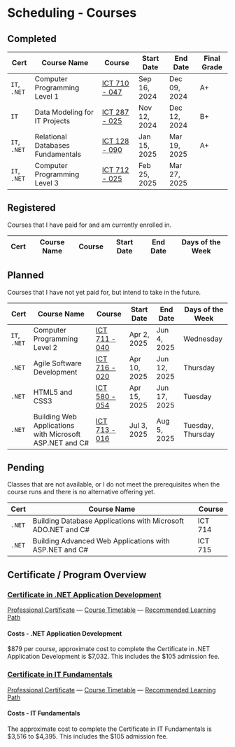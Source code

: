 # Scheduling - Courses

## Completed

| Cert         | Course Name                       | Course                  | Start Date   | End Date     | Final Grade |
| ------------ | --------------------------------- | ----------------------- | ------------ | ------------ | ----------- |
| `IT`, `.NET` | Computer Programming Level 1      | [ICT 710 - 047](ICT710) | Sep 16, 2024 | Dec 09, 2024 | A+          |
| `IT`         | Data Modeling for IT Projects     | [ICT 287 - 025](ICT287) | Nov 12, 2024 | Dec 12, 2024 | B+          |
| `IT`, `.NET` | Relational Databases Fundamentals | [ICT 128 - 090](ICT128) | Jan 15, 2025 | Mar 19, 2025 | A+          |
| `IT`, `.NET` | Computer Programming Level 3      | [ICT 712 - 025](ICT712) | Feb 25, 2025 | Mar 27, 2025 |             |

## Registered

Courses that I have paid for and am currently enrolled in.

| Cert | Course Name | Course | Start Date | End Date | Days of the Week |
| ---- | ----------- | ------ | ---------- | -------- | ---------------- |

## Planned

Courses that I have not yet paid for, but intend to take in the future.

| Cert         | Course Name                                             | Course                  | Start Date   | End Date     | Days of the Week  |
| ------------ | ------------------------------------------------------- | ----------------------- | ------------ | ------------ | ----------------- |
| `IT`, `.NET` | Computer Programming Level 2                            | [ICT 711 - 040](ICT711) | Apr 2, 2025  | Jun 4, 2025  | Wednesday         |
| `.NET`       | Agile Software Development                              | [ICT 716 - 020](ICT716) | Apr 10, 2025 | Jun 12, 2025 | Thursday          |
| `.NET`       | HTML5 and CSS3                                          | [ICT 580 - 054](ICT580) | Apr 15, 2025 | Jun 17, 2025 | Tuesday           |
| `.NET`       | Building Web Applications with Microsoft ASP.NET and C# | [ICT 713 - 016](ICT713) | Jul 3, 2025  | Aug 5, 2025  | Tuesday, Thursday |

## Pending

Classes that are not available, or I do not meet the prerequisites when the course runs and there is no alternative offering yet.

| Cert   | Course Name                                                  | Course  |
| ------ | ------------------------------------------------------------ | ------- |
| `.NET` | Building Database Applications with Microsoft ADO.NET and C# | ICT 714 |
| `.NET` | Building Advanced Web Applications with ASP.NET and C#       | ICT 715 |

## Certificate / Program Overview

### [Certificate in .NET Application Development](https://conted.ucalgary.ca/public/category/courseCategoryCertificateProfile.do?method=load&certificateId=30562134)

[Professional Certificate](https://conted.ucalgary.ca/public/category/courseCategoryCertificateProfile.do?method=load&certificateId=30562134) — [Course Timetable](https://conted.ucalgary.ca/timetables/?certID=30562134) — [Recommended Learning Path](https://conted.ucalgary.ca/dotnet/dotnetappdev-flowchart.pdf)

#### Costs - .NET Application Development

$879 per course, approximate cost to complete the Certificate in .NET Application Development is $7,032. This includes the $105 admission fee.

### [Certificate in IT Fundamentals](https://conted.ucalgary.ca/public/category/courseCategoryCertificateProfile.do?method=load&certificateId=1706215)

[Professional Certificate](https://conted.ucalgary.ca/public/category/courseCategoryCertificateProfile.do?method=load&certificateId=1706215) — [Course Timetable](https://conted.ucalgary.ca/timetables/?certID=1706215) — [Recommended Learning Path](https://conted.ucalgary.ca/it/itfundamentals-flowchart.pdf)

#### Costs - IT Fundamentals

The approximate cost to complete the Certificate in IT Fundamentals is $3,516 to $4,395. This includes the $105 admission fee.
